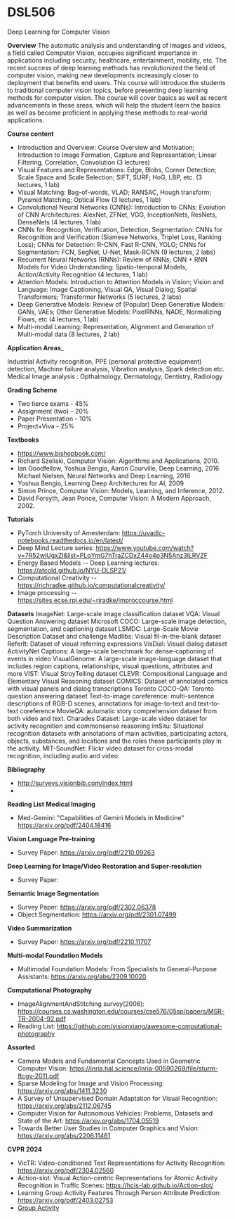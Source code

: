 # DSL506
Deep Learning for Computer Vision


__Overview__ The automatic analysis and understanding of images and videos, a field called Computer Vision, occupies significant importance in applications including security, healthcare, entertainment, mobility, etc. The recent success of deep learning methods has revolutionized the field of computer vision, making new developments increasingly closer to deployment that benefits end users. This course will introduce the students to traditional computer vision topics, before presenting deep learning methods for computer vision. The course will cover basics as well as recent advancements in these areas, which will help the student learn the basics as well as become proficient in applying these methods to real-world applications. 

__Course content__ 

* Introduction and Overview: Course Overview and Motivation; Introduction to Image Formation, Capture and Representation; Linear Filtering, Correlation, Convolution (3 lectures)
* Visual Features and Representations: Edge, Blobs, Corner Detection; Scale Space and Scale Selection; SIFT, SURF; HoG, LBP, etc. (3 lectures, 1 lab)
* Visual Matching: Bag-of-words, VLAD; RANSAC, Hough transform; Pyramid Matching; Optical Flow (3 lectures, 1 lab)
* Convolutional Neural Networks (CNNs): Introduction to CNNs; Evolution of CNN Architectures: AlexNet, ZFNet, VGG, InceptionNets, ResNets, DenseNets (4 lectures, 1 lab)
* CNNs for Recognition, Verification, Detection, Segmentation: CNNs for Recognition and Verification (Siamese Networks, Triplet Loss, Ranking Loss); CNNs for Detection: R-CNN, Fast R-CNN, YOLO; CNNs for Segmentation: FCN, SegNet, U-Net, Mask-RCNN (9 lectures, 2 labs)
* Recurrent Neural Networks (RNNs): Review of RNNs; CNN + RNN Models for Video Understanding: Spatio-temporal Models, Action/Activity Recognition (4 lectures, 1 lab)
* Attention Models: Introduction to Attention Models in Vision; Vision and Language: Image Captioning, Visual QA, Visual Dialog; Spatial 	Transformers; Transformer Networks (5 lectures, 2 labs)
* Deep Generative Models: Review of (Popular) Deep Generative Models: GANs, VAEs; Other Generative Models: PixelRNNs, NADE, Normalizing Flows, etc (4 lectures, 1 lab)
* Multi-modal Learning: Representation, Alignment and Generation of Multi-modal data (8 lectures, 2 lab)
  
__Application Areas___

Industrial Activity recognition, PPE (personal protective equipment) detection, Machine failure analysis, Vibration analysis, Spark detection etc. 
Medical Image analysis : Opthalmology, Dermatology, Dentistry, Radiology


__Grading Scheme__

* Two tierce exams - 45% 
* Assignment (two) - 20%  
* Paper Presentation - 10%
* Project+Viva - 25%

__Textbooks__
- https://www.bishopbook.com/
- Richard Szeliski, Computer Vision: Algorithms and Applications, 2010.
- Ian Goodfellow, Yoshua Bengio, Aaron Courville, Deep Learning, 2016 Michael Nielsen, Neural Networks and Deep Learning, 2016
- Yoshua Bengio, Learning Deep Architectures for AI, 2009
- Simon Prince, Computer Vision: Models, Learning, and Inference, 2012.
- David Forsyth, Jean Ponce, Computer Vision: A Modern Approach, 2002.

__Tutorials__
* PyTorch University of Amesterdam: https://uvadlc-notebooks.readthedocs.io/en/latest/
* Deep Mind Lecture series: https://www.youtube.com/watch?v=7R52wiUgxZI&list=PLqYmG7hTraZCDxZ44o4p3N5Anz3lLRVZF
* Energy Based Models -- Deep Learning lectures: https://atcold.github.io/NYU-DLSP21/
* Computational Creativity -- https://richradke.github.io/computationalcreativity/
* Image processing -- https://sites.ecse.rpi.edu/~rjradke/improccourse.html

__Datasets__
ImageNet: Large-scale image classification dataset
VQA: Visual Question Answering dataset
Microsoft COCO: Large-scale image detection, segmentation, and captioning dataset
LSMDC: Large-Scale Movie Description Dataset and challenge
Madlibs: Visual fil-in-the-blank dataset
ReferIt: Dataset of visual referring expressions
VisDial: Visual dialog dataset
ActivityNet Captions: A large-scale benchmark for dense-captioning of events in video
VisualGenome: A large-scale image-language dataset that includes region captions, relationships, visual questions, attributes and more
VIST: VIsual StroyTelling dataset
CLEVR: Compositional Language and Elementary Visual Reasoning dataset
COMICS: Dataset of annotated comics with visual panels and dialog transcriptions
Toronto COCO-QA: Toronto question answering dataset
Text-to-image coreference: multi-sentence descriptions of RGB-D scenes, annotations for image-to-text and text-to-text coreference
MovieQA: automatic story comprehension dataset from both video and text.
Charades Dataset: Large-scale video dataset for activity recognition and commonsense reasoning
imSitu: Situational recognition datasets with annotations of main activities, participating actors, objects, substances, and locations and the roles these participants play in the activity.
MIT-SoundNet: Flickr video dataset for cross-modal recognition, including audio and video.

__Bibliography__ 
* http://surveys.visionbib.com/index.html
* 

__Reading List__
__Medical Imaging__
* Med-Gemini: "Capabilities of Gemini Models in Medicine" https://arxiv.org/pdf/2404.18416

__Vision Language Pre-training__
* Survey Paper: https://arxiv.org/pdf/2210.09263

__Deep Learning for Image/Video Restoration and Super-resolution__
* Survey Paper: 

__Semantic Image Segmentation__
* Survey Paper: https://arxiv.org/pdf/2302.06378
* Object Segmentation: https://arxiv.org/pdf/2301.07499

__Video Summarization__
* Survey Paper: https://arxiv.org/pdf/2210.11707

__Multi-modal Foundation Models__
* Multimodal Foundation Models: From Specialists to General-Purpose Assistants: https://arxiv.org/abs/2309.10020

__Computational Photography__
* ImageAlignmentAndStitching survey(2006): https://courses.cs.washington.edu/courses/cse576/05sp/papers/MSR-TR-2004-92.pdf
* Reading List: https://github.com/visionxiang/awesome-computational-photography


__Assorted__
* Camera Models and Fundamental Concepts Used in Geometric Computer Vision: https://inria.hal.science/inria-00590269/file/sturm-ftcgv-2011.pdf
* Sparse Modeling for Image and Vision Processing: https://arxiv.org/abs/1411.3230
* A Survey of Unsupervised Domain Adaptation for Visual Recognition: https://arxiv.org/abs/2112.06745
* Computer Vision for Autonomous Vehicles: Problems, Datasets and State of the Art: https://arxiv.org/abs/1704.05519
* Towards Better User Studies in Computer Graphics and Vision: https://arxiv.org/abs/2206.11461


__CVPR 2024__
* VicTR: Video-conditioned Text Representations for Activity Recognition: https://arxiv.org/pdf/2304.02560
* Action-slot: Visual Action-centric Representations for Atomic Activity Recognition in Traffic Scenes: https://hcis-lab.github.io/Action-slot/
* Learning Group Activity Features Through Person Attribute Prediction: https://arxiv.org/pdf/2403.02753
* [Group Activity](https://openaccess.thecvf.com/content/CVPR2024/papers/Zhang_Bi-Causal_Group_Activity_Recognition_via_Bidirectional_Causality_CVPR_2024_paper.pdf)














